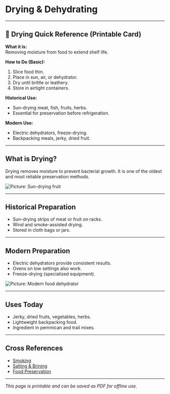 # Drying & Dehydrating

---

## 📜 Drying Quick Reference (Printable Card)

**What it is:**  
Removing moisture from food to extend shelf life.  

**How to Do (Basic):**  
1. Slice food thin.  
2. Place in sun, air, or dehydrator.  
3. Dry until brittle or leathery.  
4. Store in airtight containers.  

**Historical Use:**  
- Sun-drying meat, fish, fruits, herbs.  
- Essential for preservation before refrigeration.  

**Modern Use:**  
- Electric dehydrators, freeze-drying.  
- Backpacking meals, jerky, dried fruit.  

---

## What is Drying?  

Drying removes moisture to prevent bacterial growth. It is one of the oldest and most reliable preservation methods.  

![Picture: Sun-drying fruit](placeholder-drying.jpg)

---

## Historical Preparation  

- Sun-drying strips of meat or fruit on racks.  
- Wind and smoke-assisted drying.  
- Stored in cloth bags or jars.  

---

## Modern Preparation  

- Electric dehydrators provide consistent results.  
- Ovens on low settings also work.  
- Freeze-drying (specialized equipment).  

![Picture: Modern food dehydrator](placeholder-dehydrator.jpg)

---

## Uses Today  

- Jerky, dried fruits, vegetables, herbs.  
- Lightweight backpacking food.  
- Ingredient in pemmican and trail mixes.  

---

## Cross References  

- [Smoking](smoking.md)  
- [Salting & Brining](salting-brining.md)  
- [Food Preservation](food-preservation.md)  

---

*This page is printable and can be saved as PDF for offline use.*
